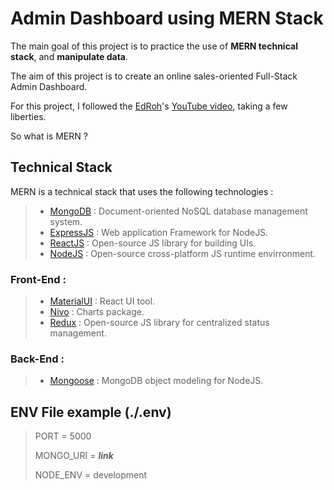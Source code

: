 # Admin Dashboard using MERN Stack
The main goal of this project is to practice the use of **MERN technical stack**, and **manipulate data**.

The aim of this project is to create an online sales-oriented Full-Stack Admin Dashboard.

For this project, I followed the [EdRoh](https://www.youtube.com/@EdRohDev)'s [YouTube video](https://www.youtube.com/watch?v=0cPCMIuDk2I&ab_channel=EdRoh), taking a few liberties.

So what is MERN ?

## Technical Stack

MERN is a technical stack that uses the following technologies :

> - [MongoDB](https://www.mongodb.com/) : Document-oriented NoSQL database management system.
> - [ExpressJS](https://expressjs.com/) : Web application Framework for NodeJS.
> - [ReactJS](https://react.dev/) : Open-source JS library for building UIs.
> - [NodeJS](https://nodejs.org/en) : Open-source cross-platform JS runtime envirronment.

### Front-End :

> - [MaterialUI](https://mui.com/) : React UI tool.
> - [Nivo](https://nivo.rocks/) : Charts package.
> - [Redux](https://redux.js.org/) : Open-source JS library for centralized status management.

### Back-End :

> - [Mongoose](https://mongoosejs.com/) : MongoDB object modeling for NodeJS.

## ENV File example (./.env)

> PORT = 5000
>
> MONGO_URI = _**link**_
>
> NODE_ENV = development
